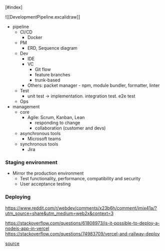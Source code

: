 [#index]

![[DevelopmentPipeline.excalidraw]]
- pipeline
	- CI/CD
		- Docker
	- PM
		- ERD, Sequence diagram
	- Dev
		- IDE
		- VC 
			- Git flow
			- feature branches
			- trunk-based
		- Others: packet manager - npm, module bundler, formatter, linter
	- Test
		- unit test -> implementation. integration test. e2e test
	- Ops 
- management
	- core
		- Agile: Scrum, Kanban, Lean
			- responding to change
			- collaboration (customer and devs)
	- asynchronous tools 
		- Microsoft teams
	- synchronous tools 
		- Jira
    

### Staging environment
- Mirror the production environment
	- Test functionality, performance, compatibility and security
	- User acceptance testing

### Deploying
https://www.reddit.com/r/webdev/comments/x23b6h/comment/imix41a/?utm_source=share&utm_medium=web2x&context=3

https://stackoverflow.com/questions/61808973/is-it-possible-to-deploy-a-nodejs-app-in-vercel
https://stackoverflow.com/questions/74983709/vercel-and-railway-deploy

[source](https://www.youtube.com/watch?v=YXbgs-RKIEQ)